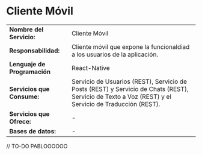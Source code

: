 # Cliente Móvil

|||
|-|-|
|**Nombre del Servicio:**|Cliente Móvil|
|**Responsabilidad:**|Cliente móvil que expone la funcionaldiad a los usuarios de la aplicación.|
|**Lenguaje de Programación**|React-Native|
|**Servicios que Consume:**|Servicio de Usuarios (REST), Servicio de Posts (REST) y Servicio de Chats (REST), Servicio de Texto a Voz (REST) y el Servicio de Traducción (REST).|
|**Servicios que Ofrece:**|-|
|**Bases de datos:**|-|

// TO-DO PABLOOOOOO
